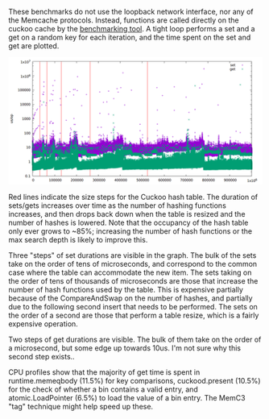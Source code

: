 These benchmarks do not use the loopback network interface, nor any of
the Memcache protocols. Instead, functions are called directly on the
cuckoo cache by the [benchmarking
tool](../../src/cuckood/bench/main.go). A tight loop performs a set and
a get on a random key for each iteration, and the time spent on the set
and get are plotted.

![Performance of sets and gets on random keys](bench.png)

Red lines indicate the size steps for the Cuckoo hash table. The
duration of sets/gets increases over time as the number of hashing
functions increases, and then drops back down when the table is resized
and the number of hashes is lowered. Note that the occupancy of the
hash table only ever grows to ~85%; increasing the number of hash
functions or the max search depth is likely to improve this.

Three "steps" of set durations are visible in the graph. The bulk of the
sets take on the order of tens of microseconds, and correspond to the
common case where the table can accommodate the new item. The sets
taking on the order of tens of thousands of microseconds are those that
increase the number of hash functions used by the table. This is
expensive partially because of the CompareAndSwap on the number of
hashes, and partially due to the following second insert that needs to
be performed. The sets on the order of a second are those that perform a
table resize, which is a fairly expensive operation.

Two steps of get durations are visible. The bulk of them take on the
order of a microsecond, but some edge up towards 10us. I'm not sure why
this second step exists..

CPU profiles show that the majority of get time is spent in
runtime.memeqbody (11.5%) for key comparisons, cuckood.present (10.5%)
for the check of whether a bin contains a valid entry, and
atomic.LoadPointer (6.5%) to load the value of a bin entry. The MemC3
"tag" technique might help speed up these.
